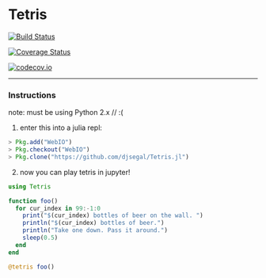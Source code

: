 # Tetris

[![Build Status](https://travis-ci.org/djsegal/Tetris.jl.svg?branch=master)](https://travis-ci.org/djsegal/Tetris.jl)

[![Coverage Status](https://coveralls.io/repos/djsegal/Tetris.jl/badge.svg?branch=master&service=github)](https://coveralls.io/github/djsegal/Tetris.jl?branch=master)

[![codecov.io](http://codecov.io/github/djsegal/Tetris.jl/coverage.svg?branch=master)](http://codecov.io/github/djsegal/Tetris.jl?branch=master)

-----

### Instructions

note: must be using Python 2.x // :(

1) enter this into a julia repl:

```julia
> Pkg.add("WebIO")
> Pkg.checkout("WebIO")
> Pkg.clone("https://github.com/djsegal/Tetris.jl")
```

2) now you can play tetris in jupyter!

```julia
using Tetris

function foo()
  for cur_index in 99:-1:0
    print("$(cur_index) bottles of beer on the wall. ")
    println("$(cur_index) bottles of beer.")
    println("Take one down. Pass it around.")
    sleep(0.5)
  end
end

@tetris foo()
```
